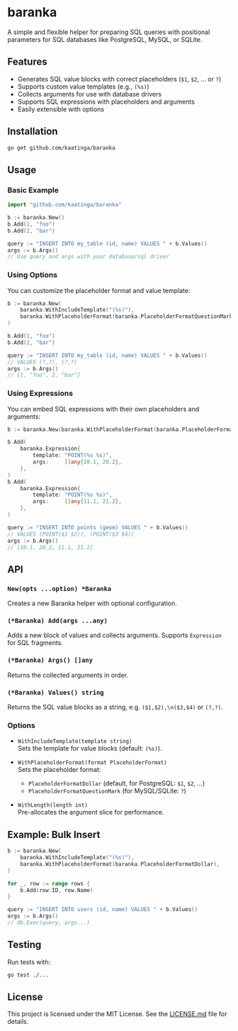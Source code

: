 # baranka

A simple and flexible helper for preparing SQL queries with positional parameters for SQL databases like PostgreSQL, MySQL, or SQLite.

## Features

- Generates SQL value blocks with correct placeholders (`$1`, `$2`, ... or `?`)
- Supports custom value templates (e.g., `(%s)`)
- Collects arguments for use with database drivers
- Supports SQL expressions with placeholders and arguments
- Easily extensible with options

## Installation

```sh
go get github.com/kaatinga/baranka
```

## Usage

### Basic Example

```go
import "github.com/kaatinga/baranka"

b := baranka.New()
b.Add(1, "foo")
b.Add(2, "bar")

query := "INSERT INTO my_table (id, name) VALUES " + b.Values()
args := b.Args()
// Use query and args with your database/sql driver
```

### Using Options

You can customize the placeholder format and value template:

```go
b := baranka.New(
    baranka.WithIncludeTemplate("(%s)"),
    baranka.WithPlaceholderFormat(baranka.PlaceholderFormatQuestionMark),
)

b.Add(1, "foo")
b.Add(2, "bar")

query := "INSERT INTO my_table (id, name) VALUES " + b.Values()
// VALUES (?,?), (?,?)
args := b.Args()
// [1, "foo", 2, "bar"]
```

### Using Expressions

You can embed SQL expressions with their own placeholders and arguments:

```go
b := baranka.New(baranka.WithPlaceholderFormat(baranka.PlaceholderFormatDollar))

b.Add(
    baranka.Expression{
        template: "POINT(%s %s)",
        args:     []any{10.1, 20.2},
    },
)
b.Add(
    baranka.Expression{
        template: "POINT(%s %s)",
        args:     []any{11.1, 21.2},
    },
)

query := "INSERT INTO points (geom) VALUES " + b.Values()
// VALUES (POINT($1 $2)), (POINT($3 $4))
args := b.Args()
// [10.1, 20.2, 11.1, 21.2]
```

## API

### `New(opts ...option) *Baranka`

Creates a new Baranka helper with optional configuration.

### `(*Baranka) Add(args ...any)`

Adds a new block of values and collects arguments. Supports `Expression` for SQL fragments.

### `(*Baranka) Args() []any`

Returns the collected arguments in order.

### `(*Baranka) Values() string`

Returns the SQL value blocks as a string, e.g. `($1,$2),\n($3,$4)` or `(?,?)`.

### Options

- `WithIncludeTemplate(template string)`  
  Sets the template for value blocks (default: `(%s)`).

- `WithPlaceholderFormat(format PlaceholderFormat)`  
  Sets the placeholder format:  
  - `PlaceholderFormatDollar` (default, for PostgreSQL: `$1`, `$2`, ...)  
  - `PlaceholderFormatQuestionMark` (for MySQL/SQLite: `?`)

- `WithLength(length int)`  
  Pre-allocates the argument slice for performance.

## Example: Bulk Insert

```go
b := baranka.New(
    baranka.WithIncludeTemplate("(%s)"),
    baranka.WithPlaceholderFormat(baranka.PlaceholderFormatDollar),
)

for _, row := range rows {
    b.Add(row.ID, row.Name)
}

query := "INSERT INTO users (id, name) VALUES " + b.Values()
args := b.Args()
// db.Exec(query, args...)
```

## Testing

Run tests with:

```sh
go test ./...
```

## License

This project is licensed under the MIT License. See the [LICENSE.md](LICENSE.md) file for details.
